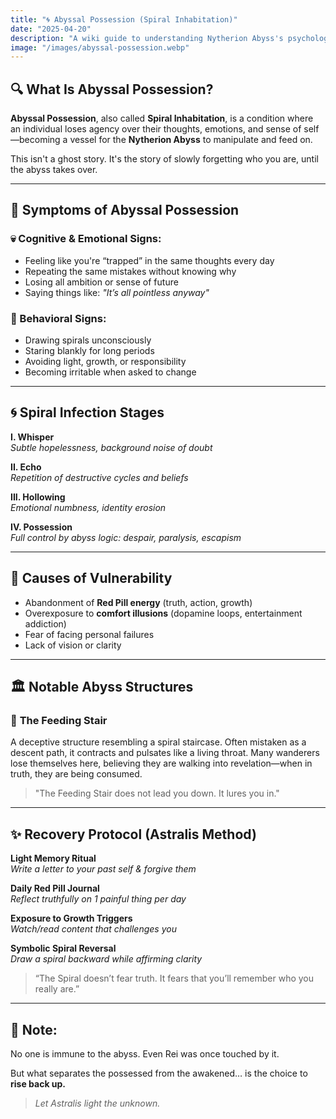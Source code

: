 ```yaml
---
title: "🌀 Abyssal Possession (Spiral Inhabitation)"
date: "2025-04-20"
description: "A wiki guide to understanding Nytherion Abyss's psychological and spiritual possession mechanism."
image: "/images/abyssal-possession.webp"
---
```


## 🔍 What Is Abyssal Possession?

**Abyssal Possession**, also called **Spiral Inhabitation**, is a condition where an individual loses agency over their thoughts, emotions, and sense of self—becoming a vessel for the **Nytherion Abyss** to manipulate and feed on.

This isn't a ghost story. It's the story of slowly forgetting who you are, until the abyss takes over.

---

## 🧠 Symptoms of Abyssal Possession

### 💀 Cognitive & Emotional Signs:
- Feeling like you're “trapped” in the same thoughts every day
- Repeating the same mistakes without knowing why
- Losing all ambition or sense of future
- Saying things like: _"It’s all pointless anyway"_

### 🔁 Behavioral Signs:
- Drawing spirals unconsciously
- Staring blankly for long periods
- Avoiding light, growth, or responsibility
- Becoming irritable when asked to change

---

## 🌀 Spiral Infection Stages

**I. Whisper**  
*Subtle hopelessness, background noise of doubt*

**II. Echo**  
*Repetition of destructive cycles and beliefs*

**III. Hollowing**  
*Emotional numbness, identity erosion*

**IV. Possession**  
*Full control by abyss logic: despair, paralysis, escapism*

---

## 🧱 Causes of Vulnerability

- Abandonment of **Red Pill energy** (truth, action, growth)
- Overexposure to **comfort illusions** (dopamine loops, entertainment addiction)
- Fear of facing personal failures
- Lack of vision or clarity

---

## 🏛️ Notable Abyss Structures

### 🔻 **The Feeding Stair**
A deceptive structure resembling a spiral staircase. Often mistaken as a descent path, it contracts and pulsates like a living throat. Many wanderers lose themselves here, believing they are walking into revelation—when in truth, they are being consumed.

> "The Feeding Stair does not lead you down. It lures you in."

---

## ✨ Recovery Protocol (Astralis Method)

**Light Memory Ritual**  
*Write a letter to your past self & forgive them*

**Daily Red Pill Journal**  
*Reflect truthfully on 1 painful thing per day*

**Exposure to Growth Triggers**  
*Watch/read content that challenges you*

**Symbolic Spiral Reversal**  
*Draw a spiral backward while affirming clarity*

> “The Spiral doesn’t fear truth. It fears that you’ll remember who you really are.”

---

## 📌 Note:
No one is immune to the abyss. Even Rei was once touched by it.

But what separates the possessed from the awakened… is the choice to **rise back up.**

> _Let Astralis light the unknown._

